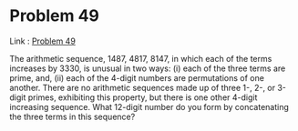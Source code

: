 Problem 49
=======

Link : [Problem 49](http://projecteuler.net/problem=49 "Problem 49")
 
 The arithmetic sequence, 1487, 4817, 8147, in which each of the terms increases by 3330, is unusual in two ways: (i) each of the three terms are prime, and, (ii) each of the 4-digit numbers are permutations of one another. 
 There are no arithmetic sequences made up of three 1-, 2-, or 3-digit primes, exhibiting this property, but there is one other 4-digit increasing sequence. 
 What 12-digit number do you form by concatenating the three terms in this sequence? 

  
